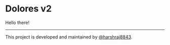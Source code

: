 # Dolores v2

Hello there!

---

This project is developed and maintained by [@harshraj8843](https://github.com/harshraj8843).
